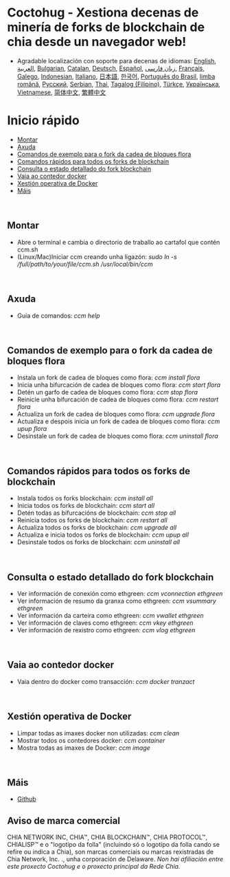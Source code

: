 # Coctohug - Xestiona decenas de minería de forks de blockchain de chia desde un navegador web!
- Agradable localización con soporte para decenas de idiomas: [English](./ccm_en.md), [العربية](./ccm_ar.md), [Bulgarian](./ccm_bg.md), [Catalan](./ccm_ca.md), [Deutsch](./ccm_de.md), [Español](./ccm_es.md), [زبان فارسی](./ccm_fa.md), [Français](./ccm_fr.md), [Galego](./ccm_gl.md), [Indonesian](./ccm_id.md), [Italiano](./ccm_it.md), [日本語](./ccm_ja.md), [한국어](./ccm_ko.md), [Português do Brasil](./ccm_pt.md), [limba română](./ccm_ro.md), [Русский](./ccm_ru.md), [Serbian](./ccm_sr.md), [Thai](./ccm_th.md), [Tagalog (Filipino)](./ccm_tl.md), [Türkçe](./ccm_tr.md), [Українська](./ccm_uk.md), [Vietnamese](./ccm_vi.md), [简体中文](./ccm_zh-CN.md), [繁體中文](./ccm_zh-TW.md)


# Inicio rápido
  - [Montar](#ccm-setup)
  - [Axuda](#ccm-help)
  - [Comandos de exemplo para o fork da cadea de bloques flora](#ccm-sample)
  - [Comandos rápidos para todos os forks de blockchain](#ccm-all)
  - [Consulta o estado detallado do fork blockchain](#ccm-view)
  - [Vaia ao contedor docker](#ccm-docker)
  - [Xestión operativa de Docker](#ccm-docker-manage)
  - [Máis](#ccm-more)
  

<p id="ccm-setup">&nbsp;</p>

## Montar
- Abre o terminal e cambia o directorio de traballo ao cartafol que contén ccm.sh
- (Linux/Mac)Iniciar ccm creando unha ligazón: <i>sudo ln -s /full/path/to/your/file/ccm.sh /usr/local/bin/ccm</i>


<p id="ccm-help">&nbsp;</p>

## Axuda
- Guía de comandos: <i>ccm help</i>


<p id="ccm-sample">&nbsp;</p>

## Comandos de exemplo para o fork da cadea de bloques flora
- Instala un fork de cadea de bloques como flora: <i>ccm install flora</i>
- Inicia unha bifurcación de cadea de bloques como flora: <i>ccm start flora</i>
- Detén un garfo de cadea de bloques como flora: <i>ccm stop flora</i>
- Reinicie unha bifurcación de cadea de bloques como flora: <i>ccm restart flora</i>
- Actualiza un fork de cadea de bloques como flora: <i>ccm upgrade flora</i>
- Actualiza e despois inicia un fork de cadea de bloques como flora: <i>ccm upup flora</i>
- Desinstale un fork de cadea de bloques como flora: <i>ccm uninstall flora</i>


<p id="ccm-all">&nbsp;</p>

## Comandos rápidos para todos os forks de blockchain
- Instala todos os forks blockchain: <i>ccm install all</i>
- Inicia todos os forks de blockchain: <i>ccm start all</i>
- Detén todas as bifurcacións de blockchain: <i>ccm stop all</i>
- Reinicia todos os forks de blockchain: <i>ccm restart all</i>
- Actualiza todos os forks de blockchain: <i>ccm upgrade all</i>
- Actualiza e inicia todos os forks de blockchain: <i>ccm upup all</i>
- Desinstale todos os forks de blockchain: <i>ccm uninstall all</i>


<p id="ccm-view">&nbsp;</p>

## Consulta o estado detallado do fork blockchain
- Ver información de conexión como ethgreen: <i>ccm vconnection ethgreen</i>
- Ver información de resumo da granxa como ethgreen: <i>ccm vsummary ethgreen</i>
- Ver información da carteira como ethgreen: <i>ccm vwallet ethgreen</i>
- Ver información de claves como ethgreen: <i>ccm vkey ethgreen</i>
- Ver información de rexistro como ethgreen: <i>ccm vlog ethgreen</i>


<p id="ccm-docker">&nbsp;</p>

## Vaia ao contedor docker
- Vaia dentro do docker como transacción: <i>ccm docker tranzact</i>


<p id="ccm-docker-manage">&nbsp;</p>

## Xestión operativa de Docker
- Limpar todas as imaxes docker non utilizadas: <i>ccm clean</i>
- Mostrar todos os contedores docker: <i>ccm container</i>
- Mostra todas as imaxes de Docker: <i>ccm image</i>


<p id="ccm-more">&nbsp;</p>

## Máis
- [Github](https://github.com/raingggg/coctohug-manager)

## Aviso de marca comercial
CHIA NETWORK INC, CHIA™, CHIA BLOCKCHAIN™, CHIA PROTOCOL™, CHIALISP™ e o &#34;logotipo da folla&#34; (incluíndo só o logotipo da folla cando se refire ou indica a Chia), son marcas comerciais ou marcas rexistradas de Chia Network, Inc. ., unha corporación de Delaware. *Non hai afiliación entre este proxecto Coctohug e o proxecto principal da Rede Chia.*
 
 
 
 
